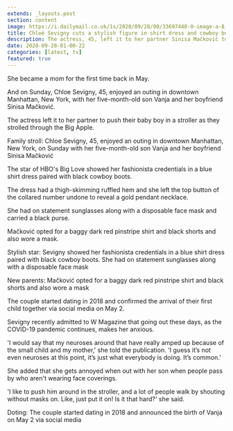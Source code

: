 ```yaml
---
extends: _layouts.post
section: content
image: https://i.dailymail.co.uk/1s/2020/09/28/00/33697440-0-image-a-8_1601250782343.jpg 
title: Chloë Sevigny cuts a stylish figure in shirt dress and cowboy boots on Sunday outing with family 
description: The actress, 45, left it to her partner Sinisa Mačković to push their baby boy in a stroller as they strolled through the Big Apple. 
date: 2020-09-28-01-00-22 
categories: [latest, tv] 
featured: true 
--- 
```

She became a mom for the first time back in May.

And on Sunday, Chloe Sevigny, 45, enjoyed an outing in downtown Manhattan, New York, with her five-month-old son Vanja and her boyfriend Sinisa Mačković.

The actress left it to her partner to push their baby boy in a stroller as they strolled through the Big Apple.

Family stroll: Chloe Sevigny, 45, enjoyed an outing in downtown Manhattan, New York, on Sunday with her five-month-old son Vanja and her boyfriend Sinisa Mačković

The star of HBO's Big Love showed her fashionista credentials in a blue shirt dress paired with black cowboy boots.

The dress had a thigh-skimming ruffled hem and she left the top button of the collared number undone to reveal a gold pendant necklace.

She had on statement sunglasses along with a disposable face mask and carried a black purse. 

Mačković opted for a baggy dark red pinstripe shirt and black shorts and also wore a mask. 

Stylish star: Sevigny showed her fashionista credentials in a blue shirt dress paired with black cowboy boots. She had on statement sunglasses along with a disposable face mask 

New parents: Mačković opted for a baggy dark red pinstripe shirt and black shorts and also wore a mask

The couple started dating in 2018 and confirmed the arrival of their first child together via social media on May 2. 

Sevigny recently admitted to W Magazine that going out these days, as the COVID-19 pandemic continues, makes her anxious. 

'I would say that my neuroses around that have really amped up because of the small child and my mother,' she told the publication. 'I guess it’s not even neuroses at this point, it’s just what everybody is doing. It’s common.' 

She added that she gets annoyed when out with her son when people pass by who aren't wearing face coverings.

'I like to push him around in the stroller, and a lot of people walk by shouting without masks on. Like, just put it on! Is it that hard?' she said.  

Doting: The couple started dating in 2018 and announced the birth of Vanja on May 2 via social media

